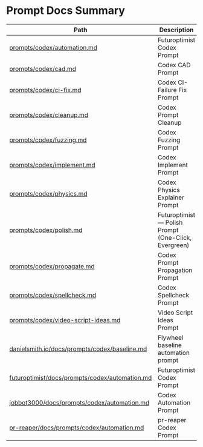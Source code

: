 # Prompt Docs Summary

| Path | Description |
|------|-------------|
| [prompts/codex/automation.md](prompts/codex/automation.md) | Futuroptimist Codex Prompt |
| [prompts/codex/cad.md](prompts/codex/cad.md) | Codex CAD Prompt |
| [prompts/codex/ci-fix.md](prompts/codex/ci-fix.md) | Codex CI-Failure Fix Prompt |
| [prompts/codex/cleanup.md](prompts/codex/cleanup.md) | Codex Prompt Cleanup |
| [prompts/codex/fuzzing.md](prompts/codex/fuzzing.md) | Codex Fuzzing Prompt |
| [prompts/codex/implement.md](prompts/codex/implement.md) | Codex Implement Prompt |
| [prompts/codex/physics.md](prompts/codex/physics.md) | Codex Physics Explainer Prompt |
| [prompts/codex/polish.md](prompts/codex/polish.md) | Futuroptimist — Polish Prompt (One-Click, Evergreen) |
| [prompts/codex/propagate.md](prompts/codex/propagate.md) | Codex Prompt Propagation Prompt |
| [prompts/codex/spellcheck.md](prompts/codex/spellcheck.md) | Codex Spellcheck Prompt |
| [prompts/codex/video-script-ideas.md](prompts/codex/video-script-ideas.md) | Video Script Ideas Prompt |
| [danielsmith.io/docs/prompts/codex/baseline.md](https://github.com/futuroptimist/danielsmith.io/blob/main/docs/prompts/codex/baseline.md) | Flywheel baseline automation prompt |
| [futuroptimist/docs/prompts/codex/automation.md](https://github.com/futuroptimist/futuroptimist/blob/main/docs/prompts/codex/automation.md) | Futuroptimist Codex Prompt |
| [jobbot3000/docs/prompts/codex/automation.md](https://github.com/futuroptimist/jobbot3000/blob/main/docs/prompts/codex/automation.md) | Codex Automation Prompt |
| [pr-reaper/docs/prompts/codex/automation.md](https://github.com/futuroptimist/pr-reaper/blob/main/docs/prompts/codex/automation.md) | pr-reaper Codex Prompt |
